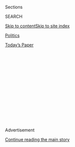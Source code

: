 <div id="app">

<div>

<div>

<div>

<div class="NYTAppHideMasthead css-1q2w90k e1suatyy0">

<div class="section css-ui9rw0 e1suatyy2">

<div class="css-eph4ug er09x8g0">

<div class="css-6n7j50">

</div>

<span class="css-1dv1kvn">Sections</span>

<div class="css-10488qs">

<span class="css-1dv1kvn">SEARCH</span>

</div>

[Skip to content](#site-content)[Skip to site
index](#site-index)

</div>

<div id="masthead-section-label" class="css-1wr3we4 eaxe0e00">

[Politics](https://www.nytimes.com/section/politics)

</div>

<div class="css-10698na e1huz5gh0">

</div>

</div>

<div id="masthead-bar-one" class="section hasLinks css-15hmgas e1csuq9d3">

<div class="css-uqyvli e1csuq9d0">

</div>

<div class="css-1uqjmks e1csuq9d1">

</div>

<div class="css-9e9ivx">

[](https://myaccount.nytimes.com/auth/login?response_type=cookie&client_id=vi)

</div>

<div class="css-1bvtpon e1csuq9d2">

[Today’s
Paper](https://www.nytimes.com/section/todayspaper)

</div>

</div>

</div>

</div>

<div data-aria-hidden="false">

<div id="site-content" data-role="main">

<div>

<div class="css-1aor85t" style="opacity:0.000000001;z-index:-1;visibility:hidden">

<div class="css-1hqnpie">

<div class="css-epjblv">

<span class="css-17xtcya">[Politics](/section/politics)</span><span class="css-x15j1o">|</span><span class="css-fwqvlz">Michael
Flynn Resigns as National Security
Adviser</span>

</div>

<div class="css-k008qs">

<div class="css-1iwv8en">

<span class="css-18z7m18"></span>

<div>

</div>

</div>

<span class="css-1n6z4y">https://nyti.ms/2l8YoXo</span>

<div class="css-1705lsu">

<div class="css-4xjgmj">

<div class="css-4skfbu" data-role="toolbar" data-aria-label="Social Media Share buttons, Save button, and Comments Panel with current comment count" data-testid="share-tools">

  - 
  - 
  - 
  - 
    
    <div class="css-6n7j50">
    
    </div>

  - 
  - 

</div>

</div>

</div>

</div>

</div>

</div>

<div class="css-13pd83m">

</div>

<div id="top-wrapper" class="css-1sy8kpn">

<div id="top-slug" class="css-l9onyx">

Advertisement

</div>

[Continue reading the main
story](#after-top)

<div class="ad top-wrapper" style="text-align:center;height:100%;display:block;min-height:250px">

<div id="top" class="place-ad" data-position="top" data-size-key="top">

</div>

</div>

<div id="after-top">

</div>

</div>

<div id="sponsor-wrapper" class="css-1hyfx7x">

<div id="sponsor-slug" class="css-19vbshk">

Supported by

</div>

[Continue reading the main
story](#after-sponsor)

<div id="sponsor" class="ad sponsor-wrapper" style="text-align:center;height:100%;display:block">

</div>

<div id="after-sponsor">

</div>

</div>

<div class="css-1vkm6nb ehdk2mb0">

# Michael Flynn Resigns as National Security Adviser

</div>

<div class="css-79elbk" data-testid="photoviewer-wrapper">

<div class="css-z3e15g" data-testid="photoviewer-wrapper-hidden">

</div>

<div class="css-1a48zt4 ehw59r15" data-testid="photoviewer-children">

![<span class="css-16f3y1r e13ogyst0" data-aria-hidden="true">Michael T.
Flynn, center, on Monday at the White
House.</span><span class="css-cnj6d5 e1z0qqy90" itemprop="copyrightHolder"><span class="css-1ly73wi e1tej78p0">Credit...</span><span><span>Stephen
Crowley/The New York
Times</span></span></span>](https://static01.nyt.com/images/2017/02/14/us/14flynn-JP/14flynn-JP-articleLarge.jpg?quality=75&auto=webp&disable=upscale)

</div>

</div>

<div class="css-xt80pu e12qa4dv0">

<div class="css-18e8msd">

<div class="css-vp77d3 epjyd6m0">

<div class="css-1baulvz">

By [<span class="css-1baulvz" itemprop="name">Maggie
Haberman</span>](https://www.nytimes.com/by/maggie-haberman),
[<span class="css-1baulvz" itemprop="name">Matthew
Rosenberg</span>](https://www.nytimes.com/by/matthew-rosenberg),
[<span class="css-1baulvz" itemprop="name">Matt
Apuzzo</span>](https://www.nytimes.com/by/matt-apuzzo) and
[<span class="css-1baulvz last-byline" itemprop="name">Glenn
Thrush</span>](https://www.nytimes.com/by/glenn-thrush)

</div>

</div>

  - Feb. 13,
    2017

  - 
    
    <div class="css-4xjgmj">
    
    <div class="css-d8bdto" data-role="toolbar" data-aria-label="Social Media Share buttons, Save button, and Comments Panel with current comment count" data-testid="share-tools">
    
      - 
      - 
      - 
      - 
        
        <div class="css-6n7j50">
        
        </div>
    
      - 
      - 
    
    </div>
    
    </div>

</div>

</div>

<div class="section meteredContent css-1r7ky0e" name="articleBody" itemprop="articleBody">

<div class="css-1fanzo5 StoryBodyCompanionColumn">

<div class="css-53u6y8">

Michael T. Flynn, the national security adviser, [resigned on Monday
night](http://www.nytimes.com/interactive/2017/02/13/us/politics/document-Michael-Flynn-Resignation-Letter.html)
after it was revealed that he had misled Vice President Mike Pence and
other top White House officials about his conversations with the Russian
ambassador to the United States.

Mr. Flynn, who served in the job for less than a month, said he had
given “incomplete information” regarding a telephone call he had with
the ambassador in late December about American sanctions against Russia,
weeks before President Trump’s inauguration. Mr. Flynn previously had
denied that he had any substantive conversations with Ambassador Sergey
I. Kislyak, and Mr. Pence repeated that claim in television interviews
as recently as this month.

But on Monday, a former administration official said the Justice
Department warned the White House last month that Mr. Flynn had not been
fully forthright about his conversations with the ambassador. As a
result, the Justice Department feared that Mr. Flynn could be vulnerable
to blackmail by Moscow.

In his resignation letter, which the White House emailed to reporters,
Mr. Flynn said he had held numerous calls with foreign officials during
the transition. “Unfortunately, because of the fast pace of events, I
inadvertently briefed the vice president-elect and others with
incomplete information regarding my phone calls with the Russian
ambassador,” he wrote. “I have sincerely apologized to the president and
the vice president, and they have accepted my apology.”

</div>

</div>

<div class="css-1fanzo5 StoryBodyCompanionColumn">

<div class="css-53u6y8">

“I am tendering my resignation, honored to have served our nation and
the American people in such a distinguished way,” Mr. Flynn wrote.

</div>

</div>

![<span class="css-16f3y1r e13ogyst0">Leonid Slutsky, the Foreign
Relations Committee chairman in the Russian State Duma, said Tuesday
that he sees the accusations surrounding Michael T. Flynn’s resignation
as an attack on Russia and that relations with the United States
continue to be on thin
ice.</span><span class="css-cch8ym"><span class="css-1dv1kvn">Credit</span><span class="css-cnj6d5 e1z0qqy90" itemprop="copyrightHolder"><span class="css-1ly73wi e1tej78p0">Credit...</span><span>Hilary
Swift for The New York
Times</span></span></span>](https://static01.nyt.com/images/2017/02/15/us/15assess/15assess-videoSixteenByNineJumbo1600-v2.jpg)

<div class="css-1fanzo5 StoryBodyCompanionColumn">

<div class="css-53u6y8">

The White House said in the statement that it was replacing Mr. Flynn
with retired Lt. Gen. Joseph K. Kellogg Jr. of the Army, a Vietnam War
veteran, as acting national security adviser.

</div>

</div>

![<span class="css-16f3y1r e13ogyst0">The events that led to Flynn’s
resignation as national security adviser in February 2017 stretch back
to before President Trump’s
inauguration.</span><span class="css-cch8ym"><span class="css-1dv1kvn">Credit</span><span class="css-cnj6d5 e1z0qqy90" itemprop="copyrightHolder"><span class="css-1ly73wi e1tej78p0">Credit...</span><span>Kevin
D. Liles for The New York
Times</span></span></span>](https://static01.nyt.com/images/2017/02/15/us/15flynn/15flynn-videoSixteenByNineJumbo1600-v2.jpg)

<div class="css-1fanzo5 StoryBodyCompanionColumn">

<div class="css-53u6y8">

Mr. Flynn was an early and ardent supporter of Mr. Trump’s candidacy,
and in his resignation he sought to praise the president. “In just three
weeks,” Mr. Flynn said, the new president “has reoriented American
foreign policy in fundamental ways to restore America’s leadership
position in the world.”

</div>

</div>

<div class="css-1fanzo5 StoryBodyCompanionColumn">

<div class="css-53u6y8">

But in doing so, he inadvertently illustrated the brevity of his
tumultuous run at the National Security Council, and the chaos that has
gripped the White House in the first weeks of the Trump administration —
and created a sense of uncertainty around the world.

Earlier Monday, Sean Spicer, the White House press secretary, told
reporters that “the president is evaluating the situation” about Mr.
Flynn’s future. By Monday evening, Mr. Flynn’s fortunes were rapidly
shifting — his resignation came roughly seven hours after Kellyanne
Conway, a counselor to the president, said on MSNBC that Mr. Trump had
“full confidence” in the retired general.

And when he did step down, it happened so quickly that his resignation
does not appear to have been communicated to National Security Council
staff members, two of whom said they learned about it from news reports.

Officials said Mr. Pence had told others in the White House that he
believed Mr. Flynn lied to him by saying he had not discussed the topic
of sanctions on a call with the Russian ambassador in late December.
Even the mere discussion of policy — and the apparent attempt to assuage
the concerns of an American adversary before Mr. Trump took office —
represented a [remarkable breach of
protocol](http://www.dod.mil/dodgc/defense_ethics/resource_library/summary_emoluments_clause_restrictions.pdf).

The F.B.I. had been examining Mr. Flynn’s phone calls as he came under
growing questions about his interactions with Russian officials and his
management of the National Security Council. The blackmail risk
envisioned by the Justice Department would have stemmed directly from
Mr. Flynn’s attempt to cover his tracks with his bosses. The Russians
knew what had been said on the call; thus, if they wanted Mr. Flynn to
do something, they could have threatened to expose the lie if he
refused.

The Justice Department’s warning to the White House was first reported
on Monday night by [The Washington
Post](https://www.washingtonpost.com/world/national-security/justice-department-warned-white-house-that-flynn-could-be-vulnerable-to-russian-blackmail-officials-say/2017/02/13/fc5dab88-f228-11e6-8d72-263470bf0401_story.html?hpid=hp_rhp-top-table-main_flynn-0818pm%3Ahomepage%2Fstory&utm_term=.5bdf89b8ea34).

</div>

</div>

<div class="css-1sngw6j">

[](https://www.nytimes.com/interactive/2017/02/13/us/politics/document-Michael-Flynn-Resignation-Letter.html)

<div class="css-1eoytci">

![](https://static01.nyt.com/images/2017/02/13/us/politics/image-Michael-Flynn-Resignation-Letter/image-Michael-Flynn-Resignation-Letter-thumbLarge.gif)

</div>

<div class="css-1rha1bf">

## Michael Flynn’s Resignation Letter

Michael T. Flynn, under scrutiny for his communication with Russia,
resigned as President Trump's national security adviser late Monday.

</div>

</div>

<div class="css-1fanzo5 StoryBodyCompanionColumn">

<div class="css-53u6y8">

In addition, the Army has been investigating whether Mr. Flynn received
money from the Russian government during a trip he took to Moscow in
2015, according to two defense officials. Such a payment might violate
the Emoluments Clause of the Constitution, which prohibits former
military officers from receiving money from a foreign government without
consent from Congress. The defense officials said there was no record
that Mr. Flynn, a retired three-star Army general, filed the required
paperwork for the trip.

</div>

</div>

<div class="css-1fanzo5 StoryBodyCompanionColumn">

<div class="css-53u6y8">

Representative Adam B. Schiff of California, the top Democrat on the
House Intelligence Committee, said in a statement late Monday that Mr.
Flynn’s resignation would not close the question of his contact with
Russian officials.

“General Flynn’s decision to step down as national security adviser was
all but ordained the day he misled the country about his secret talks
with the Russian ambassador,” said Mr. Schiff, noting that the matter is
still under investigation by the House committee.

Two other Democratic lawmakers — Representative John Conyers Jr. of
Michigan and Representative Elijah E. Cummings of Maryland — called for
an immediate briefing by the Justice Department and the F.B.I. over the
“alarming new disclosures” that Mr. Flynn was a blackmail risk. “We
need to know who else within the White House is a current and ongoing
risk to our national security,” they said in a statement.

Representative Devin Nunes, Republican of California and the chairman of
the House intelligence committee, was supportive of Mr. Flynn until the
end. “Washington, D.C., can be a rough town for honorable people, and
Flynn — who has always been a soldier, not a politician — deserves
America’s gratitude and respect,” Mr. Nunes said in a statement.

The White House had examined a transcript of a wiretapped conversation
that Mr. Flynn had with Mr. Kislyak in December, according to
administration officials. Mr. Flynn originally told Mr. Pence and others
that the call was limited to small talk and holiday pleasantries.

But the conversation, according to officials who saw the transcript of
the wiretap, also included a discussion about sanctions imposed on
Russia after intelligence agencies determined that President Vladimir V.
Putin’s government tried to interfere with the 2016 election on Mr.
Trump’s behalf. Still, current and former administration officials
familiar with the call said the transcript was ambiguous enough that Mr.
Trump could have justified either firing or retaining Mr. Flynn.

</div>

</div>

![<span class="css-16f3y1r e13ogyst0">Michael T. Flynn served in the
military for 33 years before becoming a singular and divisive figure in
the intelligence community during the Obama administration. Matthew
Rosenberg looks at President Trump’s former national security
adviser.</span><span class="css-cch8ym"><span class="css-1dv1kvn">Credit</span><span class="css-cnj6d5 e1z0qqy90" itemprop="copyrightHolder"><span class="css-1ly73wi e1tej78p0">Credit...</span><span>Kevin
Hagen for The New York
Times</span></span></span>](https://static01.nyt.com/images/2017/01/19/us/19nsc1/19nsc1-videoSixteenByNine3000-v3.jpg)

<div class="css-1fanzo5 StoryBodyCompanionColumn">

<div class="css-53u6y8">

Mr. Trump, however, had become increasingly concerned about the
continued fallout over Mr. Flynn’s behavior, according to people
familiar with his thinking, and told aides that the media storm around
Mr. Flynn would damage the president’s image on national security
issues.

Stephen K. Bannon, the president’s chief strategist, asked for Mr.
Flynn’s resignation — a move that he has been pushing for since
Friday, when it became clear that the national security adviser had
misled Mr. Pence.

Around 8:20 p.m. Monday, a sullen Mr. Flynn was seen in the Oval Office,
just as preparations were being made for the swearing-in of newly
[confirmed](https://www.nytimes.com/2017/02/13/us/politics/steven-mnuchin-confirmed-treasury-secretary.html)
Treasury Secretary Steven T. Mnuchin. Soon after, Mr. Flynn’s
resignation letter started making the rounds.

Administration officials said it was unlikely that Mr. Kellogg would be
asked to stay on as Mr. Flynn’s permanent replacement. Mr. Flynn brought
Mr. Kellogg into the Trump campaign, according to a former campaign
adviser, and the two have remained close. K. T. McFarland, the deputy
national security adviser who also was brought on by Mr. Flynn, is
expected to leave that role, a senior official said.

One person close to the administration, who was not authorized to
discuss the personnel moves and spoke on the condition of anonymity,
said that retired Vice Admiral Robert S. Harward is the leading
candidate to replace Mr. Flynn, although Mr. Kellogg and David H.
Petraeus are being discussed. It was not clear whether Mr. Petraeus is
still expected to appear at the White House this week, as initially
discussed by advisers to the president.

Mr. Flynn’s concealment of the call’s content, combined with [questions
about his management of his
agency](https://www.nytimes.com/2017/02/12/us/politics/national-security-council-turmoil.html)
and reports of a demoralized staff, put him in a precarious position
less than a month into Mr. Trump’s presidency.

</div>

</div>

<div class="css-1fanzo5 StoryBodyCompanionColumn">

<div class="css-53u6y8">

Few members of Mr. Trump’s team were more skeptical of Mr. Flynn than
the vice president, numerous administration officials said. Mr. Pence,
who used the false information provided by Mr. Flynn to defend him in a
series of television appearances, was incensed at Mr. Flynn’s lack of
contrition for repeatedly embarrassing him by withholding the
information, according to three administration officials familiar with
the
situation.

</div>

</div>

<div style="max-width:100%;margin:0 auto">

<div class="css-17dprlf" data-id="100000004799217" data-slug="news-tips-article-promo" style="max-width:580px">

</div>

</div>

<div class="css-1fanzo5 StoryBodyCompanionColumn">

<div class="css-53u6y8">

Mr. Flynn and Mr. Pence spoke twice in the past few days about the
matter, but administration officials said that rather than fully
apologize and accept responsibility, the national security adviser
blamed his faulty memory — which irked the typically slow-to-anger Mr.
Pence.

The slight was compounded by an episode late last year when Mr. Pence
went on television to deny that Mr. Flynn’s son, who had posted
conspiracy theories about Hillary Clinton on social media, had been
given a security clearance by the transition team. The younger Mr. Flynn
had, indeed, been given such a clearance, even though his father had
told Mr. Pence’s team that he had not.

Officials said classified information did not appear to have been
discussed during the conversation between Mr. Flynn and the ambassador,
which would have been a crime. The call was captured on a routine
wiretap of diplomats’ calls, the officials said.

But current Trump administration officials and former Obama
administration officials said that Mr. Flynn did appear to be reassuring
the ambassador that Mr. Trump would adopt a more accommodating tone on
Russia once in office.

Former and current administration officials said that Mr. Flynn urged
Russia not to retaliate against any sanctions because an overreaction
would make any future cooperation more complicated. He never explicitly
promised sanctions relief, one former official said, but he appeared to
leave the impression that it would be possible.

</div>

</div>

<div class="css-1fanzo5 StoryBodyCompanionColumn">

<div class="css-53u6y8">

During his 2015 trip to Moscow, Mr. Flynn was paid to attend the
anniversary celebration of Russia Today, a television network controlled
by the Kremlin. At the banquet, he sat next to Mr. Putin.

Mr. Flynn had notified the Defense Intelligence Agency, which he once
led, that he was taking the trip. He received a security briefing from
agency officials before he left, which is customary for former top
agency officials when they travel overseas.

Still, some senior agency officials were surprised when footage of the
banquet appeared on RT, and believed that Mr. Flynn should have been
more forthcoming with the agency about the nature of his trip to Russia.

</div>

</div>

</div>

<div>

</div>

<div>

</div>

<div>

</div>

<div>

<div id="bottom-wrapper" class="css-1ede5it">

<div id="bottom-slug" class="css-l9onyx">

Advertisement

</div>

[Continue reading the main
story](#after-bottom)

<div id="bottom" class="ad bottom-wrapper" style="text-align:center;height:100%;display:block;min-height:90px">

</div>

<div id="after-bottom">

</div>

</div>

</div>

</div>

</div>

## Site Index

<div>

</div>

## Site Information Navigation

  - [© <span>2020</span> <span>The New York Times
    Company</span>](https://help.nytimes.com/hc/en-us/articles/115014792127-Copyright-notice)

<!-- end list -->

  - [NYTCo](https://www.nytco.com/)
  - [Contact
    Us](https://help.nytimes.com/hc/en-us/articles/115015385887-Contact-Us)
  - [Work with us](https://www.nytco.com/careers/)
  - [Advertise](https://nytmediakit.com/)
  - [T Brand Studio](http://www.tbrandstudio.com/)
  - [Your Ad
    Choices](https://www.nytimes.com/privacy/cookie-policy#how-do-i-manage-trackers)
  - [Privacy](https://www.nytimes.com/privacy)
  - [Terms of
    Service](https://help.nytimes.com/hc/en-us/articles/115014893428-Terms-of-service)
  - [Terms of
    Sale](https://help.nytimes.com/hc/en-us/articles/115014893968-Terms-of-sale)
  - [Site
    Map](https://spiderbites.nytimes.com)
  - [Help](https://help.nytimes.com/hc/en-us)
  - [Subscriptions](https://www.nytimes.com/subscription?campaignId=37WXW)

</div>

</div>

</div>

</div>

